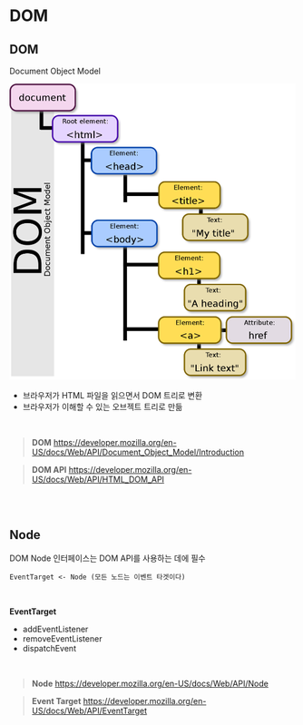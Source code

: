 # DOM

## DOM
Document Object Model <br>

![](../Images/DOM-model.png)

* 브라우저가 HTML 파일을 읽으면서 DOM 트리로 변환 
* 브라우저가 이해할 수 있는 오브젝트 트리로 만듦

<br>

>**DOM**
https://developer.mozilla.org/en-US/docs/Web/API/Document_Object_Model/Introduction

>**DOM API**
https://developer.mozilla.org/en-US/docs/Web/API/HTML_DOM_API

<br><br>

## Node
DOM Node 인터페이스는 DOM API를 사용하는 데에 필수

    EventTarget <- Node (모든 노드는 이벤트 타겟이다)


<br>

<strong>EventTarget</strong>
* addEventListener
* removeEventListener
* dispatchEvent

<br>

>**Node**
https://developer.mozilla.org/en-US/docs/Web/API/Node

>**Event Target**
https://developer.mozilla.org/en-US/docs/Web/API/EventTarget